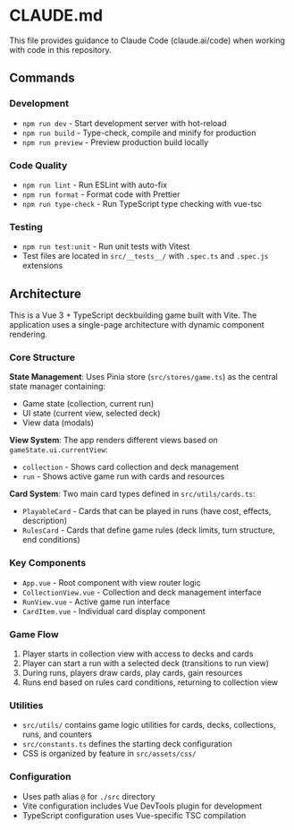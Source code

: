 # CLAUDE.md

This file provides guidance to Claude Code (claude.ai/code) when working with code in this repository.

## Commands

### Development
- `npm run dev` - Start development server with hot-reload
- `npm run build` - Type-check, compile and minify for production
- `npm run preview` - Preview production build locally

### Code Quality
- `npm run lint` - Run ESLint with auto-fix
- `npm run format` - Format code with Prettier
- `npm run type-check` - Run TypeScript type checking with vue-tsc

### Testing
- `npm run test:unit` - Run unit tests with Vitest
- Test files are located in `src/__tests__/` with `.spec.ts` and `.spec.js` extensions

## Architecture

This is a Vue 3 + TypeScript deckbuilding game built with Vite. The application uses a single-page architecture with dynamic component rendering.

### Core Structure

**State Management**: Uses Pinia store (`src/stores/game.ts`) as the central state manager containing:
- Game state (collection, current run)
- UI state (current view, selected deck) 
- View data (modals)

**View System**: The app renders different views based on `gameState.ui.currentView`:
- `collection` - Shows card collection and deck management
- `run` - Shows active game run with cards and resources

**Card System**: Two main card types defined in `src/utils/cards.ts`:
- `PlayableCard` - Cards that can be played in runs (have cost, effects, description)
- `RulesCard` - Cards that define game rules (deck limits, turn structure, end conditions)

### Key Components
- `App.vue` - Root component with view router logic
- `CollectionView.vue` - Collection and deck management interface
- `RunView.vue` - Active game run interface
- `CardItem.vue` - Individual card display component

### Game Flow
1. Player starts in collection view with access to decks and cards
2. Player can start a run with a selected deck (transitions to run view)
3. During runs, players draw cards, play cards, gain resources
4. Runs end based on rules card conditions, returning to collection view

### Utilities
- `src/utils/` contains game logic utilities for cards, decks, collections, runs, and counters
- `src/constants.ts` defines the starting deck configuration
- CSS is organized by feature in `src/assets/css/`

### Configuration
- Uses path alias `@` for `./src` directory
- Vite configuration includes Vue DevTools plugin for development
- TypeScript configuration uses Vue-specific TSC compilation